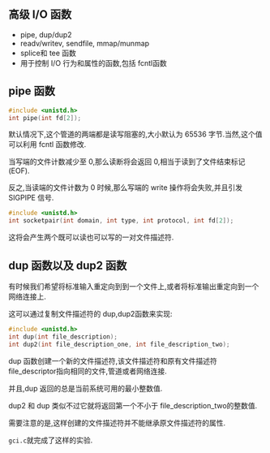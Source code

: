 ## 高级 I/O 函数

- pipe, dup/dup2
- readv/writev, sendfile, mmap/munmap
- splice和 tee 函数
- 用于控制 I/O 行为和属性的函数,包括 fcntl函数


## pipe 函数

```c
#include <unistd.h>
int pipe(int fd[2]);
```

默认情况下,这个管道的两端都是读写阻塞的,大小默认为 65536 字节.当然,这个值可以利用 fcntl 函数修改.

当写端的文件计数减少至 0,那么读断将会返回 0,相当于读到了文件结束标记(EOF).

反之,当读端的文件计数为 0 时候,那么写端的 write 操作将会失败,并且引发 SIGPIPE 信号.

```c
#include <unistd.h>
int socketpair(int domain, int type, int protocol, int fd[2]);
```

这将会产生两个既可以读也可以写的一对文件描述符.

## dup 函数以及 dup2 函数

有时候我们希望将标准输入重定向到到一个文件上,或者将标准输出重定向到一个网络连接上.

这可以通过复制文件描述符的 dup,dup2函数来实现:

```c
#include <unistd.h>
int dup(int file_description);
int dup2(int file_description_one, int file_description_two);
```
dup 函数创建一个新的文件描述符,该文件描述符和原有文件描述符 file_descriptor指向相同的文件,管道或者网络连接.

并且,dup 返回的总是当前系统可用的最小整数值.

dup2 和 dup 类似不过它就将返回第一个不小于 file_description_two的整数值.

需要注意的是,这样创建的文件描述符并不能继承原文件描述符的属性.

`gci.c`就完成了这样的实验.


